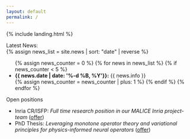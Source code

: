 ```yaml
---
layout: default
permalink: /
---
```


{% include landing.html %}

<div class="newstitle"> Latest News:</div>
{% assign news_list = site.news | sort: "date" | reverse %}

<ul>
{% assign news_counter = 0 %}
{% for news in news_list %}
 {% if news_counter < 5 %}
  <li><b>{{ news.date | date: '%-d %B, %Y'}}:</b> {{ news.info }}</li>
  {% assign news_counter = news_counter | plus: 1 %}
 {% endif %}
{% endfor %}
</ul>

<div class="danger-box-titled">
<span class="title">Open positions</span>
<ul>
<li>Inria CR/ISFP: <em>Full time research position in our MALICE Inria project-team</em> (<a href="https://labhc-malice.github.io/">offer</a>)</li>
<li>PhD Thesis: <em>Leveraging monotone operator theory and variational principles for physics-informed neural operators</em> (<a href="https://jordan-frecon.com/download/thesis/2025-Thesis-LabHC-Physics_informed_Neural_Architecture_Design.pdf">offer</a>)</li>
</ul>
</div>
